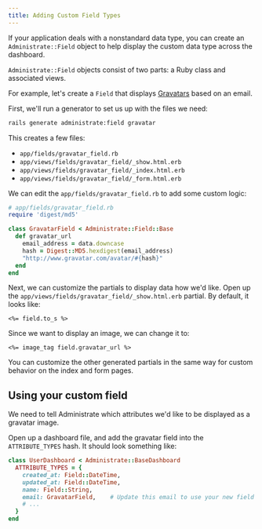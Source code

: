 ```yaml
---
title: Adding Custom Field Types
---
```


If your application deals with a nonstandard data type,
you can create an `Administrate::Field` object to help display
the custom data type across the dashboard.

`Administrate::Field` objects consist of two parts:
a Ruby class and associated views.

For example, let's create a `Field` that displays [Gravatars] based on an email.

[Gravatars]: https://gravatar.com/

First, we'll run a generator to set us up with the files we need:

```bash
rails generate administrate:field gravatar
```

This creates a few files:

- `app/fields/gravatar_field.rb`
- `app/views/fields/gravatar_field/_show.html.erb`
- `app/views/fields/gravatar_field/_index.html.erb`
- `app/views/fields/gravatar_field/_form.html.erb`

We can edit the `app/fields/gravatar_field.rb` to add some custom logic:

```ruby
# app/fields/gravatar_field.rb
require 'digest/md5'

class GravatarField < Administrate::Field::Base
  def gravatar_url
    email_address = data.downcase
    hash = Digest::MD5.hexdigest(email_address)
    "http://www.gravatar.com/avatar/#{hash}"
  end
end
```

Next, we can customize the partials to display data how we'd like.
Open up the `app/views/fields/gravatar_field/_show.html.erb` partial.
By default, it looks like:

```eruby
<%= field.to_s %>
```

Since we want to display an image, we can change it to:

```eruby
<%= image_tag field.gravatar_url %>
```

You can customize the other generated partials in the same way
for custom behavior on the index and form pages.

## Using your custom field

We need to tell Administrate which attributes we'd like to be displayed as a
gravatar image.

Open up a dashboard file, and add the gravatar field into the `ATTRIBUTE_TYPES`
hash. It should look something like:

```ruby
class UserDashboard < Administrate::BaseDashboard
  ATTRIBUTE_TYPES = {
    created_at: Field::DateTime,
    updated_at: Field::DateTime,
    name: Field::String,
    email: GravatarField,    # Update this email to use your new field class
    # ...
  }
end
```

[Customizing Attribute Partials]: /customizing_attribute_partials
